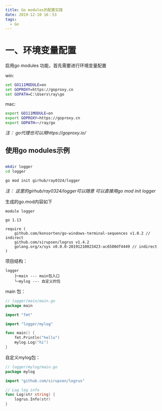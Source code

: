 ```yaml
---
title: Go modules的配置实践
date: 2019-12-10 16：53
tags:
  - Go
---
```


# 一、环境变量配置

启用go modules 功能，首先需要进行环境变量配置

win:

```bat
set GO111MODULE=on
set GOPROXY=https://goproxy.cn
set GOPATH=C:\Users\ray\go
```

mac:

```bash
export GO111MODULE=on
export GOPROXY=https://goproxy.cn
export GOPATH=~/ray/go
```

*注： go代理也可以用https://goproxy.io/*

## 使用go modules示例



```bash

mkdir logger
cd logger

go mod init girhub/ray0324/logger

```

*注： 这里的girhub/ray0324/logger可以随意 可以直接用go mod init logger*

生成的go.mod内容如下

```
module logger

go 1.13

require (
	github.com/konsorten/go-windows-terminal-sequences v1.0.2 // indirect
	github.com/sirupsen/logrus v1.4.2
	golang.org/x/sys v0.0.0-20191210023423-ac6580df4449 // indirect
)
```

项目结构：

```
logger
    ├─main --- main包入口
    └─mylog --- 自定义的包
```

main 包：

```go
// logger/main/main.go
package main

import "fmt"

import "logger/mylog"

func main() {
	fmt.Println("hello")
	mylog.Log("hi")
}

```

自定义mylog包：

```go
// logger/mylog/main.go
package mylog

import "github.com/sirupsen/logrus"

// Log log info
func Log(str string) {
	logrus.Info(str)
}

```


